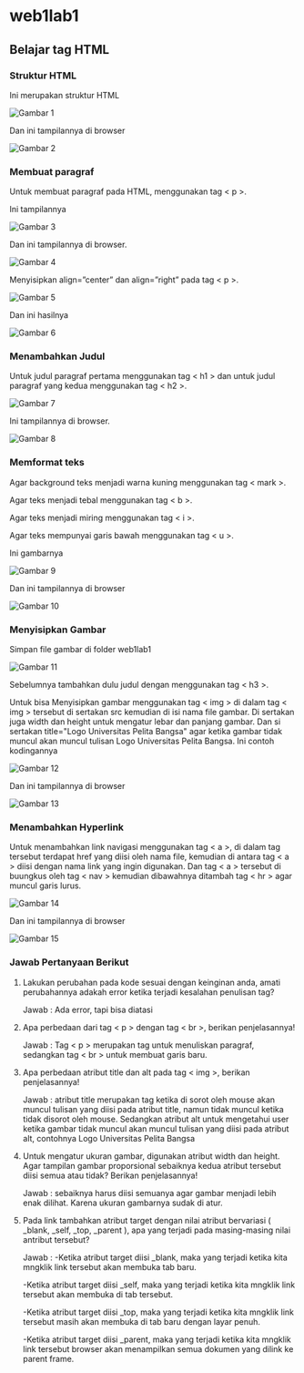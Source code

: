 # web1lab1
## Belajar tag HTML

### Struktur HTML
Ini merupakan struktur HTML

![Gambar 1](screenshot/ss11.PNG)

Dan ini tampilannya di browser

![Gambar 2](screenshot/ss12.PNG)

### Membuat paragraf
Untuk membuat paragraf pada HTML, menggunakan tag < p >.

Ini tampilannya

![Gambar 3](screenshot/ss21.PNG)

Dan ini tampilannya di browser.

![Gambar 4](screenshot/ss22.PNG)

Menyisipkan align=”center” dan align=”right” pada tag < p >.

![Gambar 5](screenshot/ss31.PNG)

Dan ini hasilnya

![Gambar 6](screenshot/ss32.PNG)

### Menambahkan Judul
Untuk judul paragraf pertama menggunakan tag < h1 > dan untuk judul paragraf yang kedua menggunakan tag < h2 >.

![Gambar 7](screenshot/ss41.PNG)

Ini tampilannya di browser.

![Gambar 8](screenshot/ss42.PNG)

### Memformat teks
Agar background teks menjadi warna kuning menggunakan tag < mark >.

Agar teks menjadi tebal menggunakan tag < b >.

Agar teks menjadi miring menggunakan tag < i >.

Agar teks mempunyai garis bawah menggunakan tag < u >.

Ini gambarnya

![Gambar 9](screenshot/ss51.png)

Dan ini tampilannya di browser

![Gambar 10](screenshot/ss52.PNG)

###  Menyisipkan Gambar
Simpan file gambar di folder web1lab1

![Gambar 11](screenshot/ss61.PNG)

Sebelumnya tambahkan dulu judul dengan menggunakan tag < h3 >.

Untuk bisa Menyisipkan gambar menggunakan tag < img >
di dalam tag < img > tersebut di sertakan src kemudian di isi nama file gambar.
Di sertakan juga width dan height untuk mengatur lebar dan panjang gambar.
Dan si sertakan title="Logo Universitas Pelita Bangsa" agar ketika gambar tidak muncul akan muncul tulisan Logo Universitas Pelita Bangsa.
Ini contoh kodingannya

![Gambar 12](screenshot/ss62.PNG)

Dan ini tampilannya di browser

![Gambar 13](screenshot/ss63.PNG)

### Menambahkan Hyperlink
Untuk menambahkan link navigasi menggunakan tag < a >,
di dalam tag tersebut terdapat href yang diisi oleh nama file, kemudian di antara tag < a > diisi dengan nama link yang ingin digunakan. Dan tag < a > tersebut di buungkus oleh tag < nav > kemudian dibawahnya ditambah tag < hr > agar muncul garis lurus.

![Gambar 14](screenshot/ss71.PNG)

Dan ini tampilannya di browser

![Gambar 15](screenshot/ss72.PNG)

### Jawab Pertanyaan Berikut
1. Lakukan perubahan pada kode sesuai dengan keinginan anda, amati perubahannya adakah
   error ketika terjadi kesalahan penulisan tag?

   Jawab : Ada error, tapi bisa diatasi

2. Apa perbedaan dari tag < p > dengan tag < br >, berikan penjelasannya!

    Jawab : Tag < p > merupakan tag untuk menuliskan paragraf, sedangkan tag < br > untuk membuat garis baru.

3. Apa perbedaan atribut title dan alt pada tag < img >, berikan penjelasannya!

    Jawab : atribut title merupakan tag ketika di sorot oleh mouse akan muncul tulisan yang diisi pada atribut title, namun tidak muncul ketika tidak disorot oleh mouse.
    Sedangkan atribut alt untuk mengetahui user ketika gambar tidak muncul akan muncul tulisan yang diisi pada atribut alt, contohnya Logo Universitas Pelita Bangsa

4. Untuk mengatur ukuran gambar, digunakan atribut width dan height. Agar tampilan gambar
    proporsional sebaiknya kedua atribut tersebut diisi semua atau tidak? Berikan penjelasannya!

    Jawab : sebaiknya harus diisi semuanya agar gambar menjadi lebih enak dilihat. Karena ukuran gambarnya sudak di atur.

5. Pada link tambahkan atribut target dengan nilai atribut bervariasi ( _blank, _self, _top,
    _parent ), apa yang terjadi pada masing-masing nilai antribut tersebut?

    Jawab :
    -Ketika atribut target diisi _blank, maka yang terjadi ketika kita mngklik link tersebut akan membuka tab baru.

    -Ketika atribut target diisi _self,  maka yang terjadi ketika kita mngklik link tersebut akan membuka di tab tersebut.

    -Ketika atribut target diisi _top,  maka yang terjadi ketika kita mngklik link tersebut masih akan membuka di tab baru dengan  layar penuh.

    -Ketika atribut target diisi _parent,  maka yang terjadi ketika kita mngklik link tersebut browser akan menampilkan semua dokumen yang dilink ke parent frame.
